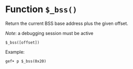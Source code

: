 # Function `$_bss()`

Return the current BSS base address plus the given offset.

_Note_: a debugging session must be active

```
$_bss([offset])
```

Example:

```text
gef➤ p $_bss(0x20)
```
